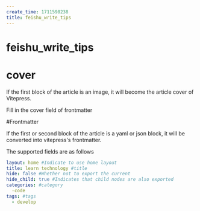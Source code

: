 ```yaml
---
create_time: 1711598238
title: feishu_write_tips
---
```



# feishu_write_tips

# cover

If the first block of the article is an image, it will become the article cover of Vitepress.

Fill in the cover field of frontmatter

#Frontmatter

If the first or second block of the article is a yaml or json block, it will be converted into vitepress's frontmatter.

The supported fields are as follows

```yaml
layout: home #Indicate to use home layout
title: learn technology #title
hide: false #Whether not to export the current
hide_child: true #Indicates that child nodes are also exported
categories: #category
  -code
tags: #tags
  - develop
```